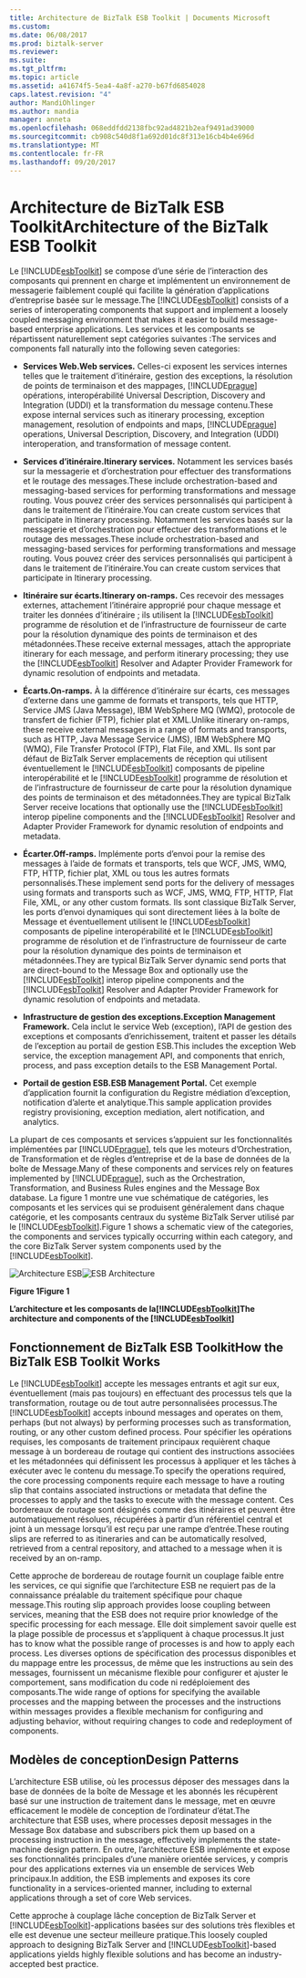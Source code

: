 ```yaml
---
title: Architecture de BizTalk ESB Toolkit | Documents Microsoft
ms.custom: 
ms.date: 06/08/2017
ms.prod: biztalk-server
ms.reviewer: 
ms.suite: 
ms.tgt_pltfrm: 
ms.topic: article
ms.assetid: a41674f5-5ea4-4a8f-a270-b67fd6854028
caps.latest.revision: "4"
author: MandiOhlinger
ms.author: mandia
manager: anneta
ms.openlocfilehash: 068eddfdd2138fbc92ad4821b2eaf9491ad39000
ms.sourcegitcommit: cb908c540d8f1a692d01dc8f313e16cb4b4e696d
ms.translationtype: MT
ms.contentlocale: fr-FR
ms.lasthandoff: 09/20/2017
---
```

# <a name="architecture-of-the-biztalk-esb-toolkit"></a><span data-ttu-id="4f3ce-102">Architecture de BizTalk ESB Toolkit</span><span class="sxs-lookup"><span data-stu-id="4f3ce-102">Architecture of the BizTalk ESB Toolkit</span></span>
<span data-ttu-id="4f3ce-103">Le [!INCLUDE[esbToolkit](../includes/esbtoolkit-md.md)] se compose d’une série de l’interaction des composants qui prennent en charge et implémentent un environnement de messagerie faiblement couplé qui facilite la génération d’applications d’entreprise basée sur le message.</span><span class="sxs-lookup"><span data-stu-id="4f3ce-103">The [!INCLUDE[esbToolkit](../includes/esbtoolkit-md.md)] consists of a series of interoperating components that support and implement a loosely coupled messaging environment that makes it easier to build message-based enterprise applications.</span></span> <span data-ttu-id="4f3ce-104">Les services et les composants se répartissent naturellement sept catégories suivantes :</span><span class="sxs-lookup"><span data-stu-id="4f3ce-104">The services and components fall naturally into the following seven categories:</span></span>  
  
-   <span data-ttu-id="4f3ce-105">**Services Web.**</span><span class="sxs-lookup"><span data-stu-id="4f3ce-105">**Web services.**</span></span> <span data-ttu-id="4f3ce-106">Celles-ci exposent les services internes telles que le traitement d’itinéraire, gestion des exceptions, la résolution de points de terminaison et des mappages, [!INCLUDE[prague](../includes/prague-md.md)] opérations, interopérabilité Universal Description, Discovery and Integration (UDDI) et la transformation du message contenu.</span><span class="sxs-lookup"><span data-stu-id="4f3ce-106">These expose internal services such as itinerary processing, exception management, resolution of endpoints and maps, [!INCLUDE[prague](../includes/prague-md.md)] operations, Universal Description, Discovery, and Integration (UDDI) interoperation, and transformation of message content.</span></span>  
  
-   <span data-ttu-id="4f3ce-107">**Services d’itinéraire.**</span><span class="sxs-lookup"><span data-stu-id="4f3ce-107">**Itinerary services.**</span></span> <span data-ttu-id="4f3ce-108">Notamment les services basés sur la messagerie et d’orchestration pour effectuer des transformations et le routage des messages.</span><span class="sxs-lookup"><span data-stu-id="4f3ce-108">These include orchestration-based and messaging-based services for performing transformations and message routing.</span></span> <span data-ttu-id="4f3ce-109">Vous pouvez créer des services personnalisés qui participent à dans le traitement de l’itinéraire.</span><span class="sxs-lookup"><span data-stu-id="4f3ce-109">You can create custom services that participate in Itinerary processing.</span></span> <span data-ttu-id="4f3ce-110">Notamment les services basés sur la messagerie et d’orchestration pour effectuer des transformations et le routage des messages.</span><span class="sxs-lookup"><span data-stu-id="4f3ce-110">These include orchestration-based and messaging-based services for performing transformations and message routing.</span></span> <span data-ttu-id="4f3ce-111">Vous pouvez créer des services personnalisés qui participent à dans le traitement de l’itinéraire.</span><span class="sxs-lookup"><span data-stu-id="4f3ce-111">You can create custom services that participate in Itinerary processing.</span></span>  
  
-   <span data-ttu-id="4f3ce-112">**Itinéraire sur écarts.**</span><span class="sxs-lookup"><span data-stu-id="4f3ce-112">**Itinerary on-ramps.**</span></span> <span data-ttu-id="4f3ce-113">Ces recevoir des messages externes, attachement l’itinéraire approprié pour chaque message et traiter les données d’itinéraire ; ils utilisent la [!INCLUDE[esbToolkit](../includes/esbtoolkit-md.md)] programme de résolution et de l’infrastructure de fournisseur de carte pour la résolution dynamique des points de terminaison et des métadonnées.</span><span class="sxs-lookup"><span data-stu-id="4f3ce-113">These receive external messages, attach the appropriate itinerary for each message, and perform itinerary processing; they use the [!INCLUDE[esbToolkit](../includes/esbtoolkit-md.md)] Resolver and Adapter Provider Framework for dynamic resolution of endpoints and metadata.</span></span>  
  
-   <span data-ttu-id="4f3ce-114">**Écarts.**</span><span class="sxs-lookup"><span data-stu-id="4f3ce-114">**On-ramps.**</span></span> <span data-ttu-id="4f3ce-115">À la différence d’itinéraire sur écarts, ces messages d’externe dans une gamme de formats et transports, tels que HTTP, Service JMS (Java Message), IBM WebSphere MQ (WMQ), protocole de transfert de fichier (FTP), fichier plat et XML.</span><span class="sxs-lookup"><span data-stu-id="4f3ce-115">Unlike itinerary on-ramps, these receive external messages in a range of formats and transports, such as HTTP, Java Message Service (JMS), IBM WebSphere MQ (WMQ), File Transfer Protocol (FTP), Flat File, and XML.</span></span> <span data-ttu-id="4f3ce-116">Ils sont par défaut de BizTalk Server emplacements de réception qui utilisent éventuellement le [!INCLUDE[esbToolkit](../includes/esbtoolkit-md.md)] composants de pipeline interopérabilité et le [!INCLUDE[esbToolkit](../includes/esbtoolkit-md.md)] programme de résolution et de l’infrastructure de fournisseur de carte pour la résolution dynamique des points de terminaison et des métadonnées.</span><span class="sxs-lookup"><span data-stu-id="4f3ce-116">They are typical BizTalk Server receive locations that optionally use the [!INCLUDE[esbToolkit](../includes/esbtoolkit-md.md)] interop pipeline components and the [!INCLUDE[esbToolkit](../includes/esbtoolkit-md.md)] Resolver and Adapter Provider Framework for dynamic resolution of endpoints and metadata.</span></span>  
  
-   <span data-ttu-id="4f3ce-117">**Écarter.**</span><span class="sxs-lookup"><span data-stu-id="4f3ce-117">**Off-ramps.**</span></span> <span data-ttu-id="4f3ce-118">Implémente ports d’envoi pour la remise des messages à l’aide de formats et transports, tels que WCF, JMS, WMQ, FTP, HTTP, fichier plat, XML ou tous les autres formats personnalisés.</span><span class="sxs-lookup"><span data-stu-id="4f3ce-118">These implement send ports for the delivery of messages using formats and transports such as WCF, JMS, WMQ, FTP, HTTP, Flat File, XML, or any other custom formats.</span></span> <span data-ttu-id="4f3ce-119">Ils sont classique BizTalk Server, les ports d’envoi dynamiques qui sont directement liées à la boîte de Message et éventuellement utilisent le [!INCLUDE[esbToolkit](../includes/esbtoolkit-md.md)] composants de pipeline interopérabilité et le [!INCLUDE[esbToolkit](../includes/esbtoolkit-md.md)] programme de résolution et de l’infrastructure de fournisseur de carte pour la résolution dynamique des points de terminaison et métadonnées.</span><span class="sxs-lookup"><span data-stu-id="4f3ce-119">They are typical BizTalk Server dynamic send ports that are direct-bound to the Message Box and optionally use the [!INCLUDE[esbToolkit](../includes/esbtoolkit-md.md)] interop pipeline components and the [!INCLUDE[esbToolkit](../includes/esbtoolkit-md.md)] Resolver and Adapter Provider Framework for dynamic resolution of endpoints and metadata.</span></span>  
  
-   <span data-ttu-id="4f3ce-120">**Infrastructure de gestion des exceptions.**</span><span class="sxs-lookup"><span data-stu-id="4f3ce-120">**Exception Management Framework.**</span></span> <span data-ttu-id="4f3ce-121">Cela inclut le service Web (exception), l’API de gestion des exceptions et composants d’enrichissement, traitent et passer les détails de l’exception au portail de gestion ESB.</span><span class="sxs-lookup"><span data-stu-id="4f3ce-121">This includes the exception Web service, the exception management API, and components that enrich, process, and pass exception details to the ESB Management Portal.</span></span>  
  
-   <span data-ttu-id="4f3ce-122">**Portail de gestion ESB.**</span><span class="sxs-lookup"><span data-stu-id="4f3ce-122">**ESB Management Portal.**</span></span> <span data-ttu-id="4f3ce-123">Cet exemple d’application fournit la configuration du Registre médiation d’exception, notification d’alerte et analytique.</span><span class="sxs-lookup"><span data-stu-id="4f3ce-123">This sample application provides registry provisioning, exception mediation, alert notification, and analytics.</span></span>  
  
 <span data-ttu-id="4f3ce-124">La plupart de ces composants et services s’appuient sur les fonctionnalités implémentées par [!INCLUDE[prague](../includes/prague-md.md)], tels que les moteurs d’Orchestration, de Transformation et de règles d’entreprise et de la base de données de la boîte de Message.</span><span class="sxs-lookup"><span data-stu-id="4f3ce-124">Many of these components and services rely on features implemented by [!INCLUDE[prague](../includes/prague-md.md)], such as the Orchestration, Transformation, and Business Rules engines and the Message Box database.</span></span> <span data-ttu-id="4f3ce-125">La figure 1 montre une vue schématique de catégories, les composants et les services qui se produisent généralement dans chaque catégorie, et les composants centraux du système BizTalk Server utilisé par le [!INCLUDE[esbToolkit](../includes/esbtoolkit-md.md)].</span><span class="sxs-lookup"><span data-stu-id="4f3ce-125">Figure 1 shows a schematic view of the categories, the components and services typically occurring within each category, and the core BizTalk Server system components used by the [!INCLUDE[esbToolkit](../includes/esbtoolkit-md.md)].</span></span>  
  
 <span data-ttu-id="4f3ce-126">![Architecture ESB](../esb-toolkit/media/esbarchitecture.gif "ESBArchitecture")</span><span class="sxs-lookup"><span data-stu-id="4f3ce-126">![ESB Architecture](../esb-toolkit/media/esbarchitecture.gif "ESBArchitecture")</span></span>  
  
 <span data-ttu-id="4f3ce-127">**Figure 1**</span><span class="sxs-lookup"><span data-stu-id="4f3ce-127">**Figure 1**</span></span>  
  
 <span data-ttu-id="4f3ce-128">**L’architecture et les composants de la[!INCLUDE[esbToolkit](../includes/esbtoolkit-md.md)]**</span><span class="sxs-lookup"><span data-stu-id="4f3ce-128">**The architecture and components of the [!INCLUDE[esbToolkit](../includes/esbtoolkit-md.md)]**</span></span>  
  
## <a name="how-the-biztalk-esb-toolkit-works"></a><span data-ttu-id="4f3ce-129">Fonctionnement de BizTalk ESB Toolkit</span><span class="sxs-lookup"><span data-stu-id="4f3ce-129">How the BizTalk ESB Toolkit Works</span></span>  
 <span data-ttu-id="4f3ce-130">Le [!INCLUDE[esbToolkit](../includes/esbtoolkit-md.md)] accepte les messages entrants et agit sur eux, éventuellement (mais pas toujours) en effectuant des processus tels que la transformation, routage ou de tout autre personnalisées processus.</span><span class="sxs-lookup"><span data-stu-id="4f3ce-130">The [!INCLUDE[esbToolkit](../includes/esbtoolkit-md.md)] accepts inbound messages and operates on them, perhaps (but not always) by performing processes such as transformation, routing, or any other custom defined process.</span></span> <span data-ttu-id="4f3ce-131">Pour spécifier les opérations requises, les composants de traitement principaux requièrent chaque message à un bordereau de routage qui contient des instructions associées et les métadonnées qui définissent les processus à appliquer et les tâches à exécuter avec le contenu du message.</span><span class="sxs-lookup"><span data-stu-id="4f3ce-131">To specify the operations required, the core processing components require each message to have a routing slip that contains associated instructions or metadata that define the processes to apply and the tasks to execute with the message content.</span></span> <span data-ttu-id="4f3ce-132">Ces bordereaux de routage sont désignés comme des itinéraires et peuvent être automatiquement résolues, récupérées à partir d’un référentiel central et joint à un message lorsqu’il est reçu par une rampe d’entrée.</span><span class="sxs-lookup"><span data-stu-id="4f3ce-132">These routing slips are referred to as itineraries and can be automatically resolved, retrieved from a central repository, and attached to a message when it is received by an on-ramp.</span></span>  
  
 <span data-ttu-id="4f3ce-133">Cette approche de bordereau de routage fournit un couplage faible entre les services, ce qui signifie que l’architecture ESB ne requiert pas de la connaissance préalable du traitement spécifique pour chaque message.</span><span class="sxs-lookup"><span data-stu-id="4f3ce-133">This routing slip approach provides loose coupling between services, meaning that the ESB does not require prior knowledge of the specific processing for each message.</span></span> <span data-ttu-id="4f3ce-134">Elle doit simplement savoir quelle est la plage possible de processus et s’appliquent à chaque processus.</span><span class="sxs-lookup"><span data-stu-id="4f3ce-134">It just has to know what the possible range of processes is and how to apply each process.</span></span> <span data-ttu-id="4f3ce-135">Les diverses options de spécification des processus disponibles et du mappage entre les processus, de même que les instructions au sein des messages, fournissent un mécanisme flexible pour configurer et ajuster le comportement, sans modification du code ni redéploiement des composants.</span><span class="sxs-lookup"><span data-stu-id="4f3ce-135">The wide range of options for specifying the available processes and the mapping between the processes and the instructions within messages provides a flexible mechanism for configuring and adjusting behavior, without requiring changes to code and redeployment of components.</span></span>  
  
## <a name="design-patterns"></a><span data-ttu-id="4f3ce-136">Modèles de conception</span><span class="sxs-lookup"><span data-stu-id="4f3ce-136">Design Patterns</span></span>  
 <span data-ttu-id="4f3ce-137">L’architecture ESB utilise, où les processus déposer des messages dans la base de données de la boîte de Message et les abonnés les récupèrent basé sur une instruction de traitement dans le message, met en œuvre efficacement le modèle de conception de l’ordinateur d’état.</span><span class="sxs-lookup"><span data-stu-id="4f3ce-137">The architecture that ESB uses, where processes deposit messages in the Message Box database and subscribers pick them up based on a processing instruction in the message, effectively implements the state-machine design pattern.</span></span> <span data-ttu-id="4f3ce-138">En outre, l’architecture ESB implémente et expose ses fonctionnalités principales d’une manière orientée services, y compris pour des applications externes via un ensemble de services Web principaux.</span><span class="sxs-lookup"><span data-stu-id="4f3ce-138">In addition, the ESB implements and exposes its core functionality in a services-oriented manner, including to external applications through a set of core Web services.</span></span>  
  
 <span data-ttu-id="4f3ce-139">Cette approche à couplage lâche conception de BizTalk Server et [!INCLUDE[esbToolkit](../includes/esbtoolkit-md.md)]-applications basées sur des solutions très flexibles et elle est devenue une secteur meilleure pratique.</span><span class="sxs-lookup"><span data-stu-id="4f3ce-139">This loosely coupled approach to designing BizTalk Server and [!INCLUDE[esbToolkit](../includes/esbtoolkit-md.md)]-based applications yields highly flexible solutions and has become an industry-accepted best practice.</span></span>